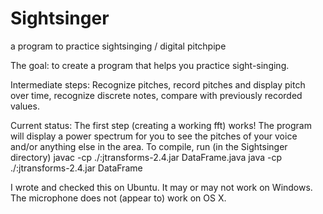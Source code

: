 Sightsinger
===========

a program to practice sightsinging / digital pitchpipe

The goal: to create a program that helps you practice sight-singing.

Intermediate steps: Recognize pitches, record pitches and display pitch over time, recognize discrete notes,
compare with previously recorded values.

Current status: The first step (creating a working fft) works! The program will display a power spectrum for you to see the pitches of your voice and/or anything else in the area.
To compile, run (in the Sightsinger directory) 
    javac -cp ./:jtransforms-2.4.jar DataFrame.java
    java -cp ./:jtransforms-2.4.jar DataFrame

I wrote and checked this on Ubuntu. It may or may not work on Windows. The microphone does not (appear to) work on OS X.